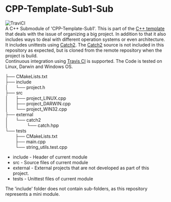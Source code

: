 # CPP-Template-Sub1-Sub
![TraviCI](https://api.travis-ci.com/p-hofmann/CPP-Template-Sub1-Sub.svg?branch=master)  
A C++ Submodule of 'CPP-Template-Sub1'.
This is part of the [C++ template](https://github.com/p-hofmann/CPP-Template) that deals with the issue of organizing a big project.
In addition to that it also includes ways to deal with different operation systems or even architecture.  
It includes unittests using [Catch2](https://github.com/catchorg/Catch2).
The [Catch2](https://github.com/catchorg/Catch2) source is not included in this repository as expected, but is cloned from the remote repository when the project is build.  
Continuous integration using [Travis CI](https://travis-ci.com/) is supported. The Code is tested on Linux, Darwin and Windows OS.

├── CMakeLists.txt  
├── include  
│&nbsp;&nbsp;&nbsp;&nbsp;&nbsp;&nbsp;└── project.h  
├── src  
│&nbsp;&nbsp;&nbsp;&nbsp;&nbsp;&nbsp;├── project_LINUX.cpp  
│&nbsp;&nbsp;&nbsp;&nbsp;&nbsp;&nbsp;├── project_DARWIN.cpp  
│&nbsp;&nbsp;&nbsp;&nbsp;&nbsp;&nbsp;└── project_WIN32.cpp  
├── external  
│&nbsp;&nbsp;&nbsp;&nbsp;&nbsp;&nbsp;└── catch2  
│&nbsp;&nbsp;&nbsp;&nbsp;&nbsp;&nbsp;&nbsp;&nbsp;&nbsp;&nbsp;&nbsp;&nbsp;&nbsp;&nbsp;&nbsp;└── catch.hpp  
└── tests  
&nbsp;&nbsp;&nbsp;&nbsp;&nbsp;&nbsp;&nbsp;&nbsp;├── CMakeLists.txt  
&nbsp;&nbsp;&nbsp;&nbsp;&nbsp;&nbsp;&nbsp;&nbsp;├── main.cpp  
&nbsp;&nbsp;&nbsp;&nbsp;&nbsp;&nbsp;&nbsp;&nbsp;└── string_utils.test.cpp  

* include - Header of current module
* src - Source files of current module
* external - External projects that are not developed as part of this project.
* tests - Unittest files of current module

The 'include' folder does not contain sub-folders, as this repository represents a mini module.
